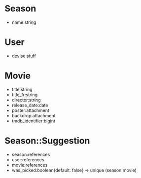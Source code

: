 # Season
- name:string

# User
- devise stuff

# Movie
- title:string
- title_fr:string
- director:string
- release_date:date
- poster:attachment
- backdrop:attachment
- tmdb_identifier:bigint

# Season::Suggestion
- season:references
- user:references
- movie:references
- was_picked:boolean{default: false}
=> unique (season:movie)
